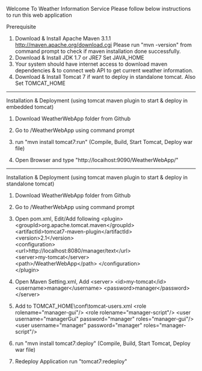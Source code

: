 Welcome To Weather Information Service
Please follow below instructions to run this web application

Prerequisite
1) Download & Install Apache Maven 3.1.1
	http://maven.apache.org/download.cgi
	Please run "mvn -version" from command prompt to check if maven installation done successfully.
2) Download & Install JDK 1.7 or JRE7
   Set JAVA_HOME
3) Your system should have internet access to download maven dependencies & to connect web API to get current weather information.
4) Download & Install Tomcat 7 if want to deploy in standalone tomcat. Also Set TOMCAT_HOME

******************************************************************************************
Installation & Deployment (using tomcat maven plugin to start & deploy in embedded tomcat)

1) Download WeatherWebApp folder from Github

2) Go to /WeatherWebApp using command prompt

3) run "mvn install tomcat7:run" (Compile, Build, Start Tomcat, Deploy war file)

5) Open Browser and type "http://localhost:9090/WeatherWebApp/"


******************************************************************************************
Installation & Deployment (using tomcat maven plugin to start & deploy in standalone tomcat)

1) Download WeatherWebApp folder from Github

2) Go to /WeatherWebApp using command prompt

3) Open pom.xml, Edit/Add following
	\<plugin>  
		\<groupId>org.apache.tomcat.maven\</groupId>  
		\<artifactId>tomcat7-maven-plugin\</artifactId>  
		\<version>2.1\</version>  
		\<configuration>  
			\<url>http://localhost:8080/manager/text\</url>  
			\<server>my-tomcat\</server>  
			\<path>/WeatherWebApp\</path> 
		\</configuration>  
	\</plugin>
	
4) Open Maven Setting.xml, Add
	\<server>
		\<id>my-tomcat\</id>
		\<username>manager\</username>
		\<password>manager\</password>
	\</server>
	
5) Add to TOMCAT_HOME\conf\tomcat-users.xml
	\<role rolename="manager-gui"/>
	\<role rolename="manager-script"/>
	\<user username="managerGui" password="manager" roles="manager-gui"/>
	\<user username="manager" password="manager" roles="manager-script"/>
	
6) run "mvn install tomcat7:deploy" (Compile, Build, Start Tomcat, Deploy war file)

7) Redeploy Application run "tomcat7:redeploy"


